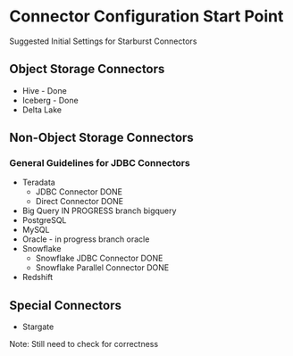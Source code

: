 # Connector Configuration Start Point
Suggested Initial Settings for Starburst Connectors

## Object Storage Connectors
- Hive - Done
- Iceberg - Done 
- Delta Lake

## Non-Object Storage Connectors
### General Guidelines for JDBC Connectors
- Teradata
    - JDBC Connector DONE
    - Direct Connector DONE
- Big Query IN PROGRESS branch bigquery
- PostgreSQL
- MySQL
- Oracle - in progress branch oracle
- Snowflake
    - Snowflake JDBC Connector DONE
    - Snowflake Parallel Connector DONE
- Redshift

## Special Connectors
- Stargate

Note: Still need to check for correctness
